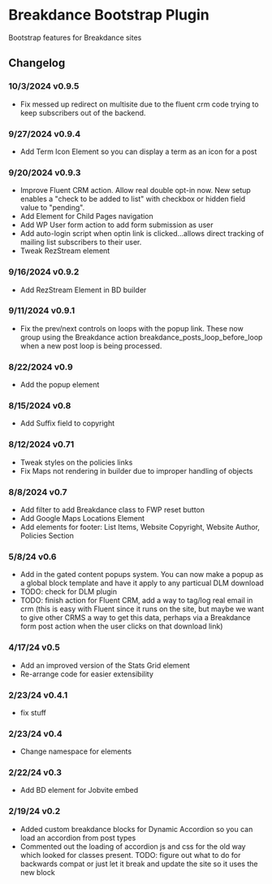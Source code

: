# Breakdance Bootstrap Plugin
Bootstrap features for Breakdance sites

## Changelog
### 10/3/2024 v0.9.5
- Fix messed up redirect on multisite due to the fluent crm code trying to keep subscribers out of the backend.
### 9/27/2024 v0.9.4
- Add Term Icon Element so you can display a term as an icon for a post
### 9/20/2024 v0.9.3
- Improve Fluent CRM action. Allow real double opt-in now. New setup enables a "check to be added to list" with checkbox or hidden field value to "pending".
- Add Element for Child Pages navigation
- Add WP User form action to add form submission as user
- Add auto-login script when optin link is clicked...allows direct tracking of mailing list subscribers to their user.
- Tweak RezStream element
### 9/16/2024 v0.9.2
- Add RezStream Element in BD builder
### 9/11/2024 v0.9.1
- Fix the prev/next controls on loops with the popup link. These now group using the Breakdance action breakdance_posts_loop_before_loop when a new post loop is being processed.

### 8/22/2024 v0.9
- Add the popup element

### 8/15/2024 v0.8
- Add Suffix field to copyright

### 8/12/2024 v0.71
- Tweak styles on the policies links
- Fix Maps not rendering in builder due to improper handling of objects

### 8/8/2024 v0.7
- Add filter to add Breakdance class to FWP reset button
- Add Google Maps Locations Element
- Add elements for footer: List Items, Website Copyright, Website Author, Policies Section

### 5/8/24 v0.6
- Add in the gated content popups system. You can now make a popup as a global block template and have it apply to any particual DLM download
- TODO: check for DLM plugin
- TODO: finish action for Fluent CRM, add a way to tag/log real email in crm (this is easy with Fluent since it runs on the site, but maybe we want to give other CRMS a way to get this data, perhaps via a Breakdance form post action when the user clicks on that download link)

### 4/17/24 v0.5
- Add an improved version of the Stats Grid element
- Re-arrange code for easier extensibility

### 2/23/24 v0.4.1
- fix stuff
### 2/23/24 v0.4
- Change namespace for elements

### 2/22/24 v0.3
- Add BD element for Jobvite embed

### 2/19/24 v0.2
- Added custom breakdance blocks for Dynamic Accordion so you can load an accordion from post types
- Commented out the loading of accordion js and css for the old way which looked for classes present. TODO: figure out what to do for backwards compat or just let it break and update the site so it uses the new block
